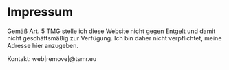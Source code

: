 # Impressum

Gemäß Art. 5 TMG stelle ich diese Website nicht gegen Entgelt und damit nicht geschäftsmäßig zur
Verfügung. Ich bin daher nicht verpflichtet, meine Adresse hier anzugeben.

Kontakt: web|remove|@tsmr.eu